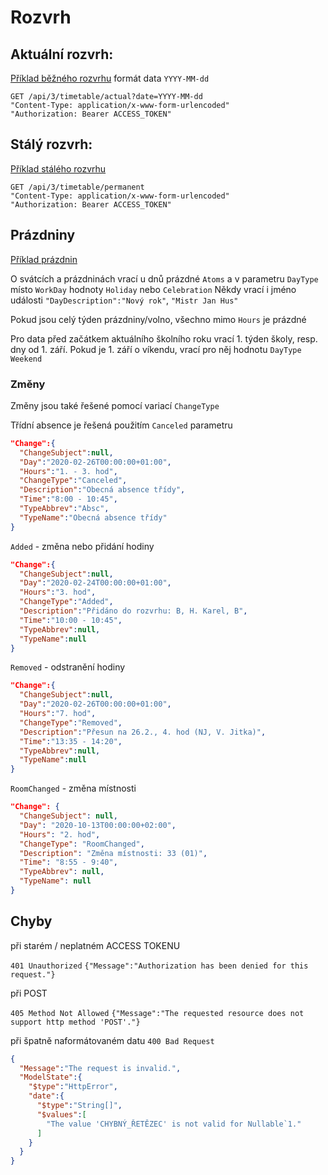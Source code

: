 # Rozvrh

## Aktuální rozvrh:
[Příklad běžného rozvrhu](rozvrh_priklady/bezny.json)
formát data ```YYYY-MM-dd```

```
GET /api/3/timetable/actual?date=YYYY-MM-dd
"Content-Type: application/x-www-form-urlencoded"
"Authorization: Bearer ACCESS_TOKEN"
```

## Stálý rozvrh:
[Příklad stálého rozvrhu](rozvrh_priklady/staly.json)

```
GET /api/3/timetable/permanent
"Content-Type: application/x-www-form-urlencoded"
"Authorization: Bearer ACCESS_TOKEN"
```

## Prázdniny

[Příklad prázdnin](rozvrh_priklady/prazdniny.json)

O svátcích a prázdninách vrací u dnů prázdné ```Atoms``` a v parametru ```DayType``` místo ```WorkDay``` hodnoty ```Holiday``` nebo ```Celebration```
Někdy vrací i jméno události ```"DayDescription":"Nový rok"```, ```"Mistr Jan Hus"```

Pokud jsou celý týden prázdniny/volno, všechno mimo ```Hours``` je prázdné

Pro data před začátkem aktuálního školního roku vrací 1. týden školy, resp. dny od 1. září. Pokud je 1. září o víkendu, vrací  pro něj hodnotu  ```DayType``` ```Weekend```

### Změny

Změny jsou také řešené pomocí variací ```ChangeType```

Třídní absence je řešená použitím ```Canceled``` parametru

```json
"Change":{
  "ChangeSubject":null,
  "Day":"2020-02-26T00:00:00+01:00",
  "Hours":"1. - 3. hod",
  "ChangeType":"Canceled",
  "Description":"Obecná absence třídy",
  "Time":"8:00 - 10:45",
  "TypeAbbrev":"Absc",
  "TypeName":"Obecná absence třídy"
}
```
```Added``` - změna nebo přidání hodiny

```json
"Change":{
  "ChangeSubject":null,
  "Day":"2020-02-24T00:00:00+01:00",
  "Hours":"3. hod",
  "ChangeType":"Added",
  "Description":"Přidáno do rozvrhu: B, H. Karel, B",
  "Time":"10:00 - 10:45",
  "TypeAbbrev":null,
  "TypeName":null
}
```
```Removed``` - odstranění hodiny

```json
"Change":{
  "ChangeSubject":null,
  "Day":"2020-02-26T00:00:00+01:00",
  "Hours":"7. hod",
  "ChangeType":"Removed",
  "Description":"Přesun na 26.2., 4. hod (NJ, V. Jitka)",
  "Time":"13:35 - 14:20",
  "TypeAbbrev":null,
  "TypeName":null
}
```
```RoomChanged``` - změna místnosti

```json
"Change": {
  "ChangeSubject": null,
  "Day": "2020-10-13T00:00:00+02:00",
  "Hours": "2. hod",
  "ChangeType": "RoomChanged",
  "Description": "Změna místnosti: 33 (01)",
  "Time": "8:55 - 9:40",
  "TypeAbbrev": null,
  "TypeName": null
}
```
## Chyby

při starém / neplatném ACCESS TOKENU

```401 Unauthorized```
```{"Message":"Authorization has been denied for this request."}```

při POST

```405 Method Not Allowed```
```{"Message":"The requested resource does not support http method 'POST'."}```

při špatně naformátovaném datu
```400 Bad Request```

```json
{
  "Message":"The request is invalid.",
  "ModelState":{
    "$type":"HttpError",
    "date":{
      "$type":"String[]",
      "$values":[
        "The value 'CHYBNÝ_ŘETĚZEC' is not valid for Nullable`1."
      ]
    }
  }
}
```



